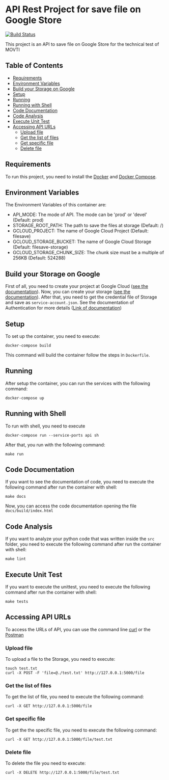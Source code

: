 # API Rest Project for save file on Google Store

[![Build Status](https://travis-ci.org/luizender/filesave-api.svg?branch=master)](https://travis-ci.org/luizender/filesave-api)

This project is an API to save file on Google Store for the technical test of MOVTI

## Table of Contents

* [Requirements](#requirements)
* [Environment Variables](#environment-variables)
* [Build your Storage on Google](#build-your-storage-on-google)
* [Setup](#setup)
* [Running](#running)
* [Running with Shell](#running-with-shell)
* [Code Documentation](#code-documentation)
* [Code Analysis](#code-analysis)
* [Execute Unit Test](#execute-unit-test)
* [Accessing API URLs](#accessing-api-urls)
    * [Upload file](#upload-file)
    * [Get the list of files](#get-the-list-of-files)
    * [Get specific file](#get-specific-file)
    * [Delete file](#delete-file)

## Requirements

To run this project, you need to install the [Docker](https://docs.docker.com/install/) and [Docker Compose](https://docs.docker.com/compose/install/).

## Environment Variables

The Environment Variables of this container are:
* API_MODE: The mode of API. The mode can be 'prod' or 'devel' (Default: prod)
* STORAGE_ROOT_PATH: The path to save the files at storage (Default: /)
* GCLOUD_PROJECT: The name of Google Cloud Project (Default: filesave)
* GCLOUD_STORAGE_BUCKET: The name of Google Cloud Storage (Default: filesave-storage)
* GCLOUD_STORAGE_CHUNK_SIZE: The chunk size must be a multiple of 256KB (Default: 524288)

## Build your Storage on Google

First of all, you need to create your project at Google Cloud ([see the documentation](https://cloud.google.com/resource-manager/docs/creating-managing-projects)). Now, you can create your storage ([see the documentation](https://cloud.google.com/storage/docs/creating-buckets)). After that, you need to get the credential file of Storage and save as ```service-account.json```. See the documentation of Authentication for more details ([Link of documentation](https://cloud.google.com/docs/authentication/getting-started))

## Setup

To set up the container, you need to execute:

```
docker-compose build
```

This command will build the container follow the steps in ```Dockerfile```.

## Running

After setup the container, you can run the services with the following command:

```
docker-compose up
```

## Running with Shell

To run with shell, you need to execute

```
docker-compose run --service-ports api sh
```

After that, you run with the following command:

```
make run
```

## Code Documentation

If you want to see the documentation of code, you need to execute the following command after run the container with shell:

```
make docs
```

Now, you can access the code documentation opening the file ```docs/build/index.html```

## Code Analysis

If you want to analyze your python code that was written inside the ```src``` folder, you need to execute the following command after run the container with shell:

```
make lint
```

## Execute Unit Test

If you want to execute the unittest, you need to execute the following command after run the container with shell:

```
make tests
```

## Accessing API URLs

To access the URLs of API, you can use the command line [curl](https://curl.haxx.se/) or the [Postman](https://www.getpostman.com/)

### Upload file

To upload a file to the Storage, you need to execute:
```
touch test.txt
curl -X POST -F 'file=@./test.txt' http://127.0.0.1:5000/file
```

### Get the list of files

To get the list of file, you need to execute the following command:

```
curl -X GET http://127.0.0.1:5000/file
```

### Get specific file

To get the the specific file, you need to execute the following command:

```
curl -X GET http://127.0.0.1:5000/file/test.txt
```

### Delete file

To delete the file you need to execute:

```
curl -X DELETE http://127.0.0.1:5000/file/test.txt
```
